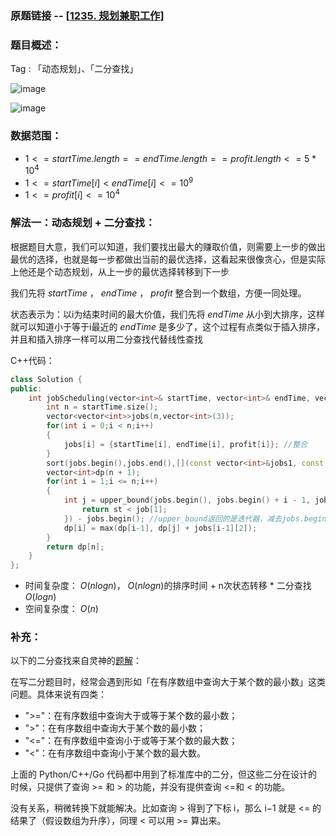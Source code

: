 ### 原题链接 -- [[1235. 规划兼职工作](https://leetcode.cn/problems/maximum-profit-in-job-scheduling/)]

### 题目概述：
Tag : 「动态规划」、「二分查找」

![image](https://user-images.githubusercontent.com/99656524/197314940-dd81f28e-7ebf-41ca-acae-4448fe44138b.png)

![image](https://user-images.githubusercontent.com/99656524/197314947-59b42d5c-b640-4ae2-90c4-de43f22a458f.png)

### 数据范围：
* $1 <= startTime.length == endTime.length == profit.length <= 5 * 10^4$
* $1 <= startTime[i] < endTime[i] <= 10^9$
* $1 <= profit[i] <= 10^4$


### 解法一：动态规划 + 二分查找：
根据题目大意，我们可以知道，我们要找出最大的赚取价值，则需要上一步的做出最优的选择，也就是每一步都做出当前的最优选择，这看起来很像贪心，但是实际上他还是个动态规划，从上一步的最优选择转移到下一步

我们先将 $startTime$ ， $endTime$ ， $profit$ 整合到一个数组，方便一同处理。

状态表示为：以i为结束时间的最大价值，我们先将 $endTime$ 从小到大排序，这样就可以知道小于等于i最近的 $endTime$ 是多少了，这个过程有点类似于插入排序，并且和插入排序一样可以用二分查找代替线性查找

C++代码：
```cpp
class Solution {
public:
    int jobScheduling(vector<int>& startTime, vector<int>& endTime, vector<int>& profit) {
        int n = startTime.size();
        vector<vector<int>>jobs(n,vector<int>(3)); 
        for(int i = 0;i < n;i++)
        {
            jobs[i] = {startTime[i], endTime[i], profit[i]}; //整合
        }
        sort(jobs.begin(),jobs.end(),[](const vector<int>&jobs1, const vector<int>&jobs2) -> bool{return jobs1[1] < jobs2[1];}); //按照endTime排序
        vector<int>dp(n + 1);
        for(int i = 1;i <= n;i++)
        {
            int j = upper_bound(jobs.begin(), jobs.begin() + i - 1, jobs[i - 1][0], [&](int st, const vector<int> &job) -> bool {
                return st < job[1];
            }) - jobs.begin(); //upper_bound返回的是迭代器，减去jobs.begin()可以返回一个int，也就是返回下标
            dp[i] = max(dp[i-1], dp[j] + jobs[i-1][2]);
        }
        return dp[n];
    }
};
```
* 时间复杂度： $O(nlogn)$， $O(nlogn)$的排序时间 + n次状态转移 * 二分查找 $O(logn)$
* 空间复杂度： $O(n)$ 

### 补充：
以下的二分查找来自灵神的[题解](https://leetcode.cn/problems/maximum-profit-in-job-scheduling/solution/dong-tai-gui-hua-er-fen-cha-zhao-you-hua-zkcg/)：

在写二分题目时，经常会遇到形如「在有序数组中查询大于某个数的最小数」这类问题。具体来说有四类：

* ">="：在有序数组中查询大于或等于某个数的最小数；
* ">"：在有序数组中查询大于某个数的最小数；
* "<="：在有序数组中查询小于或等于某个数的最大数；
* "<"：在有序数组中查询小于某个数的最大数。

上面的 Python/C++/Go 代码都中用到了标准库中的二分，但这些二分在设计的时候，只提供了查询 >= 和 > 的功能，并没有提供查询 <=和 < 的功能。

没有关系，稍微转换下就能解决。比如查询 > 得到了下标 i，那么 i−1 就是 <= 的结果了（假设数组为升序），同理 < 可以用 >= 算出来。
